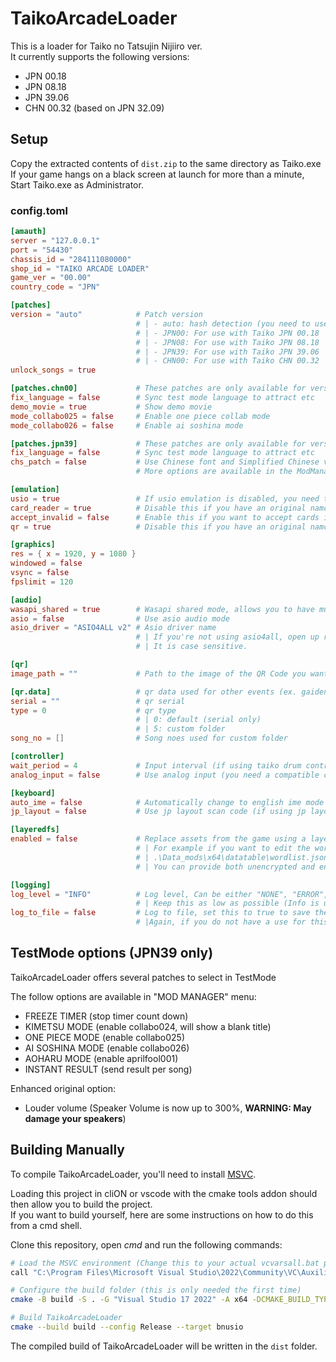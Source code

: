 # TaikoArcadeLoader

This is a loader for Taiko no Tatsujin Nijiiro ver.  
It currently supports the following versions:

* JPN 00.18
* JPN 08.18
* JPN 39.06
* CHN 00.32 (based on JPN 32.09)

## Setup

Copy the extracted contents of `dist.zip` to the same directory as Taiko.exe  
If your game hangs on a black screen at launch for more than a minute, Start Taiko.exe as Administrator.

### config.toml

```toml
[amauth]
server = "127.0.0.1"
port = "54430"
chassis_id = "284111080000"
shop_id = "TAIKO ARCADE LOADER"
game_ver = "00.00"
country_code = "JPN"

[patches]
version = "auto"            # Patch version
                            # | - auto: hash detection (you need to use the original exe otherwise it will not load).
                            # | - JPN00: For use with Taiko JPN 00.18
                            # | - JPN08: For use with Taiko JPN 08.18
                            # | - JPN39: For use with Taiko JPN 39.06
                            # | - CHN00: For use with Taiko CHN 00.32
unlock_songs = true

[patches.chn00]             # These patches are only available for version CHN00
fix_language = false        # Sync test mode language to attract etc
demo_movie = true           # Show demo movie
mode_collabo025 = false     # Enable one piece collab mode
mode_collabo026 = false     # Enable ai soshina mode

[patches.jpn39]             # These patches are only available for version JPN39
fix_language = false        # Sync test mode language to attract etc
chs_patch = false           # Use Chinese font and Simplified Chinese values from the wordlist
                            # More options are available in the ModManager, in the TestMode menu (Default key is F1)

[emulation]
usio = true                 # If usio emulation is disabled, you need to place bnusio_original.dll (unmodified bnusio.dll) in the executable folder.
card_reader = true          # Disable this if you have an original namco card reader
accept_invalid = false      # Enable this if you want to accept cards incompatible with the original readers 
qr = true                   # Disable this if you have an original namco qr code scanner

[graphics]
res = { x = 1920, y = 1080 }
windowed = false
vsync = false
fpslimit = 120

[audio]
wasapi_shared = true        # Wasapi shared mode, allows you to have multiple audio sources at once at a cost of having higher latency.
asio = false                # Use asio audio mode
asio_driver = "ASIO4ALL v2" # Asio driver name
                            # | If you're not using asio4all, open up regedit then navigate to HKEY_LOCAL_MACHINE\SOFTWARE\ASIO for your driver's name.
                            # | It is case sensitive.

[qr]
image_path = ""             # Path to the image of the QR Code you want to use

[qr.data]                   # qr data used for other events (ex. gaiden, custom folder)
serial = ""                 # qr serial
type = 0                    # qr type
                            # | 0: default (serial only)
                            # | 5: custom folder
song_no = []                # Song noes used for custom folder

[controller]
wait_period = 4             # Input interval (if using taiko drum controller, should be set to 0)
analog_input = false        # Use analog input (you need a compatible controller, this allows playing small and big notes like on arcade cabinets)

[keyboard]
auto_ime = false            # Automatically change to english ime mode upon game startup
jp_layout = false           # Use jp layout scan code (if using jp layout keyboard, must be set to true)

[layeredfs]
enabled = false             # Replace assets from the game using a layered file system.
                            # | For example if you want to edit the wordlist, add your edited version like so:
                            # | .\Data_mods\x64\datatable\wordlist.json 
                            # | You can provide both unencrypted and encrypted files. 

[logging]
log_level = "INFO"          # Log level, Can be either "NONE", "ERROR", "WARN", "INFO", "DEBUG" and "HOOKS"
                            # | Keep this as low as possible (Info is usually more than enough) as more logging will slow down your game
log_to_file = false         # Log to file, set this to true to save the logs from your last session to TaikoArcadeLoader.log
                            # |Again, if you do not have a use for this (debugging mods or whatnot), turn it off.
```

## TestMode options (JPN39 only)

TaikoArcadeLoader offers several patches to select in TestMode  

The follow options are available in "MOD MANAGER" menu:

* FREEZE TIMER (stop timer count down)
* KIMETSU MODE (enable collabo024, will show a blank title)
* ONE PIECE MODE (enable collabo025)
* AI SOSHINA MODE (enable collabo026)
* AOHARU MODE (enable aprilfool001)
* INSTANT RESULT (send result per song)  

Enhanced original option:

* Louder volume (Speaker Volume is now up to 300%, **WARNING: May damage your speakers**)

## Building Manually

To compile TaikoArcadeLoader, you'll need to install [MSVC](https://aka.ms/vs/17/release/vs_BuildTools.exe).

Loading this project in cliON or vscode with the cmake tools addon should then allow you to build the project.  
If you want to build yourself, here are some instructions on how to do this from a cmd shell.

Clone this repository, open *cmd* and run the following commands:

```bash
# Load the MSVC environment (Change this to your actual vcvarsall.bat path)
call "C:\Program Files\Microsoft Visual Studio\2022\Community\VC\Auxiliary\Build\vcvarsall.bat" x64

# Configure the build folder (this is only needed the first time)
cmake -B build -S . -G "Visual Studio 17 2022" -A x64 -DCMAKE_BUILD_TYPE=Release

# Build TaikoArcadeLoader
cmake --build build --config Release --target bnusio
```

The compiled build of TaikoArcadeLoader will be written in the `dist` folder.
